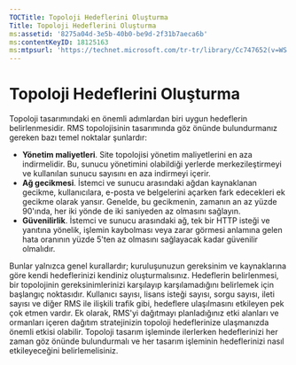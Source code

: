 ```yaml
---
TOCTitle: Topoloji Hedeflerini Oluşturma
Title: Topoloji Hedeflerini Oluşturma
ms:assetid: '8275a04d-3e5b-40b0-be9d-2f31b7aeca6b'
ms:contentKeyID: 18125163
ms:mtpsurl: 'https://technet.microsoft.com/tr-tr/library/Cc747652(v=WS.10)'
---
```


Topoloji Hedeflerini Oluşturma
==============================

Topoloji tasarımındaki en önemli adımlardan biri uygun hedeflerin belirlenmesidir. RMS topolojisinin tasarımında göz önünde bulundurmanız gereken bazı temel noktalar şunlardır:

-   **Yönetim maliyetleri**. Site topolojisi yönetim maliyetlerini en aza indirmelidir. Bu, sunucu yönetimini olabildiği yerlerde merkezileştirmeyi ve kullanılan sunucu sayısını en aza indirmeyi içerir.
-   **Ağ gecikmesi**. İstemci ve sunucu arasındaki ağdan kaynaklanan gecikme, kullanıcılara, e-posta ve belgelerini açarken fark edecekleri ek gecikme olarak yansır. Genelde, bu gecikmenin, zamanın an az yüzde 90'ında, her iki yönde de iki saniyeden az olmasını sağlayın.
-   **Güvenilirlik**. İstemci ve sunucu arasındaki ağ, tek bir HTTP isteği ve yanıtına yönelik, işlemin kaybolması veya zarar görmesi anlamına gelen hata oranının yüzde 5'ten az olmasını sağlayacak kadar güvenilir olmalıdır.

Bunlar yalnızca genel kurallardır; kuruluşunuzun gereksinim ve kaynaklarına göre kendi hedeflerinizi kendiniz oluşturmalısınız. Hedeflerin belirlenmesi, bir topolojinin gereksinimlerinizi karşılayıp karşılamadığını belirlemek için başlangıç noktasıdır. Kullanıcı sayısı, lisans isteği sayısı, sorgu sayısı, ileti sayısı ve diğer RMS ile ilişkili trafik gibi, hedeflere ulaşılmasını etkileyen pek çok etmen vardır. Ek olarak, RMS'yi dağıtmayı planladığınız etki alanları ve ormanları içeren dağıtım stratejinizin topoloji hedeflerinize ulaşmanızda önemli etkisi olabilir. Topoloji tasarım işleminde ilerlerken hedeflerinizi her zaman göz önünde bulundurmalı ve her tasarım işleminin hedeflerinizi nasıl etkileyeceğini belirlemelisiniz.
